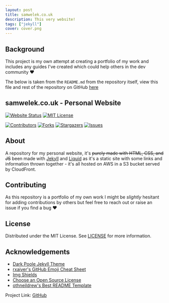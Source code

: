 ```yaml
---
layout: post
title: samwelek.co.uk
description: This very website!
tags: ["jekyll"]
cover: cover.png
---
```


## Background

This project is my own attempt at creating a portfolio of my work and includes any guides I've created which could help others in the dev community :heart:

The below is taken from the `README.md` from the repository itself, view this file and rest of the repository on GitHub [here][project-url]

## samwelek.co.uk - Personal Website

<!-- PROJECT SHIELDS -->
<!--
*** I'm using markdown "reference style" links for readability.
*** Reference links are enclosed in brackets [ ] instead of parentheses ( ).
*** See the bottom of this document for the declaration of the reference variables
*** for contributors-url, forks-url, etc. This is an optional, concise syntax you may use.
*** https://www.markdownguide.org/basic-syntax/#reference-style-links
-->
[![Website Status][aws-shield]][url]
[![MIT License][license-shield]][license-url]

[![Contributors][contributors-shield]][contributors-url]
[![Forks][forks-shield]][forks-url]
[![Stargazers][stars-shield]][stars-url]
[![Issues][issues-shield]][issues-url]

<!-- ABOUT -->
## About

A repository for my personal website, it's ~~purely made with HTML, CSS, and JS~~ been made with [Jekyll][jekyll] and [Liquid][liquid] as it's a static site with some links and information thrown together - it's all hosted on AWS in a S3 bucket served by CloudFront.

<!-- CONTRIBUTING -->
## Contributing

As this repository is a portfolio of my own work I might be *slightly* hesitant for adding contributions by others but feel free to reach out or raise an issue if you find a bug :heart:

<!-- LICENSE -->
## License

Distributed under the MIT License. See [LICENSE][license-url] for more information.

<!-- ACKNOWLEDGEMENTS -->
## Acknowledgements

* [Dark Poole Jekyll Theme][1]
* [rxaiver's GitHub Emoji Cheat Sheet][2]
* [Img Shields][3]
* [Choose an Open Source License][4]
* [othneildrew's Best README Template][5]


Project Link: [GitHub][project-url]

<!-- MARKDOWN LINKS & IMAGES -->
<!-- https://www.markdownguide.org/basic-syntax/#reference-style-links -->

<!-- Project Specific -->
[project-url]: https://github.com/tiberiushunter/samwelek.co.uk
[jekyll]: https://jekyllrb.com/
[liquid]: https://shopify.github.io/liquid/

[aws-shield]: https://img.shields.io/website?down_message=offline&label=status&logo=jekyll&style=for-the-badge&up_message=online&url=https%3A%2F%2Fsamwelek.co.uk

[url]: https://samwelek.co.uk

[maintenance-shield]: https://img.shields.io/maintenance/yes/2020.svg?style=for-the-badge

[contributors-shield]: https://img.shields.io/github/contributors/tiberiushunter/samwelek.co.uk.svg?style=for-the-badge
[contributors-url]: https://github.com/tiberiushunter/samwelek.co.uk/graphs/contributors

[forks-shield]: https://img.shields.io/github/forks/tiberiushunter/samwelek.co.uk.svg?style=for-the-badge
[forks-url]: https://github.com/tiberiushunter/samwelek.co.uk/network/members

[stars-shield]: https://img.shields.io/github/stars/tiberiushunter/samwelek.co.uk.svg?style=for-the-badge
[stars-url]: https://github.com/tiberiushunter/samwelek.co.uk/stargazers

[issues-shield]: https://img.shields.io/github/issues/tiberiushunter/samwelek.co.uk.svg?style=for-the-badge
[issues-url]: https://github.com/tiberiushunter/samwelek.co.uk/issues

[license-shield]: https://img.shields.io/github/license/tiberiushunter/samwelek.co.uk.svg?style=for-the-badge
[license-url]: https://github.com/tiberiushunter/samwelek.co.uk/blob/main/LICENSE


<!-- Acknowledgement Specific -->
[1]: https://github.com/andrewhwanpark/dark-poole
[2]: https://gist.github.com/rxaviers/7360908
[3]: https://shields.io
[4]: https://choosealicense.com
[5]: https://github.com/othneildrew/Best-README-Template
